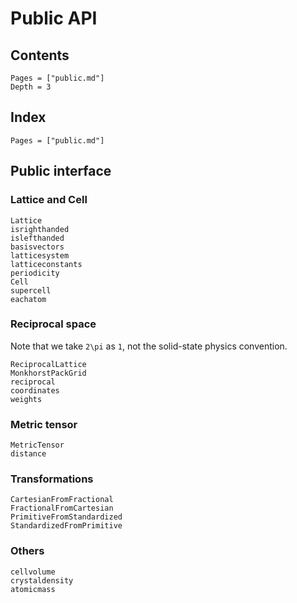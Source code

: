 # Public API

## Contents

```@contents
Pages = ["public.md"]
Depth = 3
```

## Index

```@index
Pages = ["public.md"]
```

## Public interface

### Lattice and Cell

```@docs
Lattice
isrighthanded
islefthanded
basisvectors
latticesystem
latticeconstants
periodicity
Cell
supercell
eachatom
```

### Reciprocal space

Note that we take ``2\pi`` as ``1``, not the solid-state physics convention.

```@docs
ReciprocalLattice
MonkhorstPackGrid
reciprocal
coordinates
weights
```

### Metric tensor

```@docs
MetricTensor
distance
```

### Transformations

```@docs
CartesianFromFractional
FractionalFromCartesian
PrimitiveFromStandardized
StandardizedFromPrimitive
```

### Others

```@docs
cellvolume
crystaldensity
atomicmass
```
